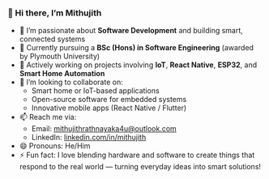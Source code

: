 ### 👋 Hi there, I’m Mithujith

- 👀 I’m passionate about **Software Development** and building smart, connected systems  
- 🌱 Currently pursuing a **BSc (Hons) in Software Engineering** (awarded by Plymouth University)  
- 💼 Actively working on projects involving **IoT**, **React Native**, **ESP32**, and **Smart Home Automation**  
- 💞️ I’m looking to collaborate on:  
  - Smart home or IoT-based applications  
  - Open-source software for embedded systems  
  - Innovative mobile apps (React Native / Flutter)  
- 📫 Reach me via:  
  - Email: mithujithrathnayaka4u@outlook.com  
  - LinkedIn: [linkedin.com/in/mithujith](https://www.linkedin.com/in/mithujith)  
- 😄 Pronouns: He/Him  
- ⚡ Fun fact: I love blending hardware and software to create things that respond to the real world — turning everyday ideas into smart solutions!

<!---
mithujith/mithujith is a ✨ special ✨ repository because its `README.md` (this file) appears on your GitHub profile.
You can click the Preview link to take a look at your changes.
--->
